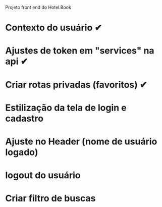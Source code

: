 Projeto front end do Hotel.Book

# Contexto do usuário ✔

# Ajustes de token em "services" na api ✔

# Criar rotas privadas (favoritos) ✔

# Estilização da tela de login e cadastro

# Ajuste no Header (nome de usuário logado)

# logout do usuário

# Criar filtro de buscas

